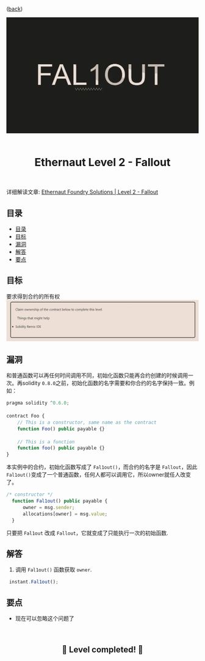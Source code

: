 <div align="center">
<p align="left">(<a href="https://github.com/XuHugo/Ethernaut-Foundry-Solutions/tree/main/solutions">back</a>)</p>

<img src="../imgs/levels/2-fallout.webp" width="600px"/>
<br><br>
<h1><strong>Ethernaut Level 2 - Fallout</strong></h1>

</div>
<br>

详细解读文章: [Ethernaut Foundry Solutions | Level 2 - Fallout](https://blog.csdn.net/xq723310/)

## 目录

- [目录](#目录)
- [目标](#目标)
- [漏洞](#漏洞)
- [解答](#解答)
- [要点](#要点)

## 目标

要求得到合约的所有权
<img src="../imgs/requirements/2-fallout-requirements.webp" width="800px"/>

## 漏洞

和普通函数可以再任何时间调用不同，初始化函数只能再合约创建的时候调用一次。再solidity `0.8.0`之前，初始化函数的名字需要和你合约的名字保持一致。例如：

```javascript
pragma solidity ^0.6.0;

contract Foo {
    // This is a constructor, same name as the contract
    function Foo() public payable {}

    // This is a function
    function foo() public payable {}
}
```
本实例中的合约，初始化函数写成了 `Fal1out()`，而合约的名字是 `Fallout`，因此 `Fal1out()`变成了一个普通函数，任何人都可以调用它，所以owner就任人改变了。

```javascript
/* constructor */
  function Fal1out() public payable {
      owner = msg.sender;
      allocations[owner] = msg.value;
  }
```

 只要把 `Fal1out` 改成 `Fallout`，它就变成了只能执行一次的初始函数.

## 解答

1. 调用 `Fal1out()` 函数获取 `owner`.

```javascript
 instant.Fal1out();
```

## 要点

- 现在可以忽略这个问题了

<div align="center">
<br>
<h2>🎉 Level completed! 🎉</h2>
</div>
